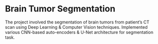 # Brain Tumor Segmentation
The project involved the segmentation of brain tumors from patient’s CT scan using Deep Learning &amp; Computer Vision techniques. Implemented various CNN-based auto-encoders &amp; U-Net architecture for segmentation task.

